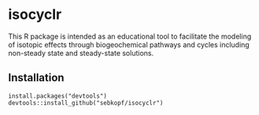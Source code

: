 # isocyclr

This R package is intended as an educational tool to facilitate the modeling of isotopic effects through biogeochemical pathways and cycles including non-steady state and steady-state solutions.

## Installation

```
install.packages("devtools")
devtools::install_github("sebkopf/isocyclr")
```

